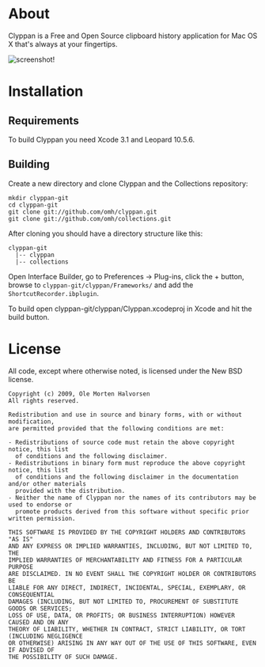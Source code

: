 # About

Clyppan is a Free and Open Source clipboard history application for Mac OS X that's always at your fingertips.

![screenshot!](http://www.omh.cc/media/images/Picture_1_post.png)

# Installation

## Requirements

To build Clyppan you need Xcode 3.1 and Leopard 10.5.6.


## Building

Create a new directory and clone Clyppan and the Collections repository:

    mkdir clyppan-git
    cd clyppan-git
    git clone git://github.com/omh/clyppan.git
    git clone git://github.com/omh/collections.git

After cloning you should have a directory structure like this:

    clyppan-git
      |-- clyppan
      |-- collections

Open Interface Builder, go to Preferences -> Plug-ins, click the + button, browse to `clyppan-git/clyppan/Frameworks/` and add the `ShortcutRecorder.ibplugin`.

To build open clyppan-git/clyppan/Clyppan.xcodeproj in Xcode and hit the build button.


# License

All code, except where otherwise noted, is licensed under the New BSD license. 

    Copyright (c) 2009, Ole Morten Halvorsen
    All rights reserved.
    
    Redistribution and use in source and binary forms, with or without modification, 
    are permitted provided that the following conditions are met:
    
    - Redistributions of source code must retain the above copyright notice, this list 
      of conditions and the following disclaimer.
    - Redistributions in binary form must reproduce the above copyright notice, this list
      of conditions and the following disclaimer in the documentation and/or other materials 
      provided with the distribution.
    - Neither the name of Clyppan nor the names of its contributors may be used to endorse or 
      promote products derived from this software without specific prior written permission.
    
    THIS SOFTWARE IS PROVIDED BY THE COPYRIGHT HOLDERS AND CONTRIBUTORS "AS IS" 
    AND ANY EXPRESS OR IMPLIED WARRANTIES, INCLUDING, BUT NOT LIMITED TO, THE 
    IMPLIED WARRANTIES OF MERCHANTABILITY AND FITNESS FOR A PARTICULAR PURPOSE
    ARE DISCLAIMED. IN NO EVENT SHALL THE COPYRIGHT HOLDER OR CONTRIBUTORS BE
    LIABLE FOR ANY DIRECT, INDIRECT, INCIDENTAL, SPECIAL, EXEMPLARY, OR CONSEQUENTIAL
    DAMAGES (INCLUDING, BUT NOT LIMITED TO, PROCUREMENT OF SUBSTITUTE GOODS OR SERVICES; 
    LOSS OF USE, DATA, OR PROFITS; OR BUSINESS INTERRUPTION) HOWEVER CAUSED AND ON ANY
    THEORY OF LIABILITY, WHETHER IN CONTRACT, STRICT LIABILITY, OR TORT (INCLUDING NEGLIGENCE
    OR OTHERWISE) ARISING IN ANY WAY OUT OF THE USE OF THIS SOFTWARE, EVEN IF ADVISED OF 
    THE POSSIBILITY OF SUCH DAMAGE.

